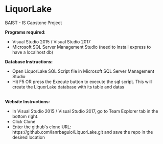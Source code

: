 # LiquorLake
BAIST - IS Capstone Project

<b>Programs required: </b>
<ul>
  <li>Visual Studio 2015 / Visual Studio 2017</li>
  <li>Microsoft SQL Server Management Studio (need to install express to have a localhost db)</li>
</ul>
<b>Database Instructions:</b>
  <ul>
    <li>Open LiquorLake SQL Script file in Microsoft SQL Server Management Studio</li>
    <li>Hit F5 OR press the Execute button to execute the sql script. This will create the LiquorLake database with its table and datas</li>
  </ul>
<br/>
<b>Website Instructions:</b>
  <ul>
  <li>In Visual Studio 2015 / Visual Studio 2017, go to Team Explorer tab in the bottom right.</li>
  <li>Click Clone</li>
  <li>Enter the github's clone URL: https://github.com/ianrbaguio/LiquorLake.git and save the repo in the desired location</li>
  </ul>
 
  
  
